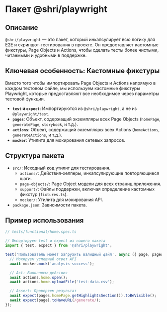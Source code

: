 # Пакет @shri/playwright

## Описание

`@shri/playwright` — это пакет, который инкапсулирует всю логику для E2E и скриншот-тестирования в проекте. Он предоставляет кастомные фикстуры, Page Objects и Actions, чтобы сделать тесты более чистыми, читаемыми и удобными в поддержке.

## Ключевая особенность: Кастомные фикстуры

Вместо того чтобы импортировать Page Objects и Actions напрямую в каждом тестовом файле, мы используем кастомные фикстуры Playwright, которые предоставляют все необходимое через параметры тестовой функции.

-   **`test` и `expect`**: Импортируются из `@shri/playwright`, а не из `@playwright/test`.
-   **`pages`**: Объект, содержащий экземпляры всех Page Objects (`homePage`, `generatePage`, `storybook`, и т.д.).
-   **`actions`**: Объект, содержащий экземпляры всех Actions (`homeActions`, `generateActions`, и т.д.).
-   **`mocker`**: Утилита для мокирования сетевых запросов.

## Структура пакета

-   `src/`: Исходный код утилит для тестирования.
    -   `actions/`: Действия-хелперы, инкапсулирующие повторяющиеся шаги.
    -   `page-objects/`: Page Object модели для всех страниц приложения.
    -   `support/`: Файлы поддержки, включая определение кастомных фикстур (`fixtures.ts`).
    -   `mocker/`: Утилита для мокирования API.
-   `package.json`: Зависимости пакета.

## Пример использования

```ts
// tests/functional/home.spec.ts

// Импортируем test и expect из нашего пакета
import { test, expect } from '@shri/playwright';

test('Пользователь может загрузить валидный файл', async ({ page, pages, actions, mocker }) => {
  // Мокируем успешный ответ API
  await mocker.mock('analysis-success');

  // Act: Выполняем действия
  await actions.home.open();
  await actions.home.uploadFile('test-data.csv');

  // Assert: Проверяем результат
  await expect(pages.homePage.getHighlightsSection()).toBeVisible();
  await expect(page).toHaveURL(/generate/);
}); 